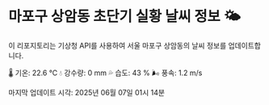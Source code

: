 
# 마포구 상암동 초단기 실황 날씨 정보 🌤️

이 리포지토리는 기상청 API를 사용하여 서울 마포구 상암동의 날씨 정보를 업데이트합니다. 

🌡️ 기온: 22.6 ℃
💧 강수량: 0 mm
💦 습도: 43 %
🌬️ 풍속: 1.2 m/s

마지막 업데이트 시각: 2025년 06월 07일 01시 14분    
